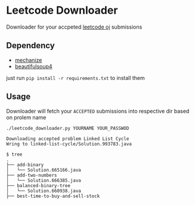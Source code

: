 Leetcode Downloader
===================

Downloader for your accpeted [leetcode oj](http://oj.leetcode.com/) submissions

Dependency
----------

 * [mechanize](http://wwwsearch.sourceforge.net/mechanize/)
 * [beautifulsoup4](http://www.crummy.com/software/BeautifulSoup/)

just run `pip install -r requirements.txt` to install them

Usage
-----

Downloader will fetch your `ACCEPTED` submissions into respective dir based on prolem name

    ./leetcode_downloader.py YOURNAME YOUR_PASSWOD
    
    Downloading accepted problem Linked List Cycle
    Wring to linked-list-cycle/Solution.993783.java
    
    $ tree
    .
    ├── add-binary
    │   └── Solution.665166.java
    ├── add-two-numbers
    │   └── Solution.666385.java
    ├── balanced-binary-tree
    │   └── Solution.660938.java
    ├── best-time-to-buy-and-sell-stock
